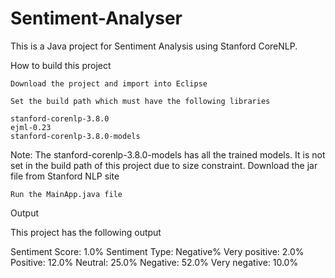 # Sentiment-Analyser

This is a Java project for Sentiment Analysis using Stanford CoreNLP.

How to build this project

    Download the project and import into Eclipse

    Set the build path which must have the following libraries

    stanford-corenlp-3.8.0
    ejml-0.23
    stanford-corenlp-3.8.0-models

Note: The stanford-corenlp-3.8.0-models has all the trained models. It is not set in the build path of this project due to size constraint. 
Download the jar file from Stanford NLP site

    Run the MainApp.java file
    

Output

This project has the following output

Sentiment Score: 1.0%
Sentiment Type: Negative%
Very positive: 2.0%
Positive: 12.0%
Neutral: 25.0%
Negative: 52.0%
Very negative: 10.0%
